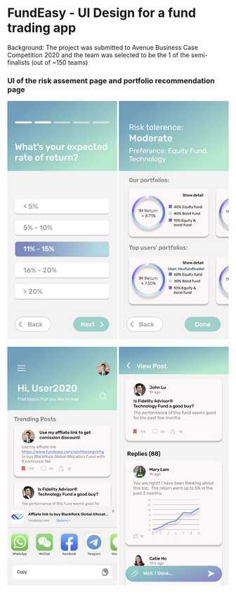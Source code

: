 # FundEasy - UI Design for a fund trading app
Background: The project was submitted to Avenue Business Case Competition 2020 and the team was selected to be the 1 of the semi-finalists (out of ~150 teams)



<h3>UI of the risk assement page and portfolio recommendation page </h3>
<p float="left">
 
 <img src="https://github.com/kath-hub/FundEasyMobileApp/blob/main/page1.jpg" width="250" >
 
 <img src="https://github.com/kath-hub/FundEasyMobileApp/blob/main/page2.jpg" width="250" >
</p>

 
<p float="left">
 
 <img src="https://github.com/kath-hub/FundEasyMobileApp/blob/main/page3.jpg" width="250" >
 
 <img src="https://github.com/kath-hub/FundEasyMobileApp/blob/main/page4.jpg" width="250" >
</p>
